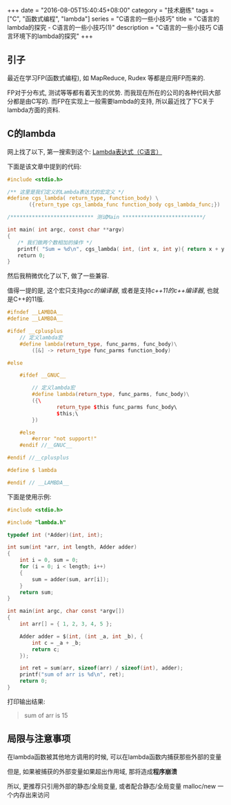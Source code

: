 +++
date = "2016-08-05T15:40:45+08:00"
category = "技术磨练"
tags = ["C", "函数式编程", "lambda"]
series = "C语言的一些小技巧"
title = "C语言的lambda的探究 - C语言的一些小技巧(1)"
description = "C语言的一些小技巧 C语言环境下的lambda的探究"
+++

## 引子
最近在学习FP(函数式编程), 如 MapReduce, Rudex 等都是应用FP而来的.

FP对于分布式, 测试等等都有着天生的优势. 而我现在所在的公司的各种代码大部分都是由C写的.
而FP在实现上一般需要lambda的支持, 所以最近找了下C关于lambda方面的资料.

<!-- more -->

## C的lambda
网上找了以下, 第一搜索到这个:
[Lambda表达式（C语言）](http://www.cnblogs.com/Joke-Shi/p/5489293.html)

下面是该文章中提到的代码:
```c {4-5, 12}
#include <stdio.h>

/** 这里是我们定义的Lambda表达式的宏定义 */
#define cgs_lambda( return_type, function_body) \
       ({return_type cgs_lambda_func function_body cgs_lambda_func;})

/*************************** 测试Main **************************/

int main( int argc, const char **argv)
{
　　/* 我们做两个数相加的操作 */
　　printf( "Sum = %d\n", cgs_lambda( int, (int x, int y){ return x + y; })(3, 4) );
　　return 0;
}
```

然后我稍微优化了以下, 做了一些兼容.

值得一提的是, 这个宏只支持*gcc的编译器*, 或者是支持*c++11的c++编译器*, 也就是C++的11版.
```c++
#ifndef __LAMBDA__
#define __LAMBDA__

#ifdef __cplusplus
    // 定义lambda宏  
    #define lambda(return_type, func_parms, func_body)\
        ([&] -> return_type func_parms function_body)

#else

    #ifdef __GNUC__

        // 定义lambda宏  
        #define lambda(return_type, func_parms, func_body)\
        ({\  
                return_type $this func_parms func_body\
                $this;\  
        })

    #else
        #error "not support!"
    #endif //__GNUC__

#endif //__cplusplus

#define $ lambda

#endif // __LAMBDA__
```

下面是使用示例:
```c
#include <stdio.h>

#include "lambda.h"

typedef int (*Adder)(int, int);

int sum(int *arr, int length, Adder adder)
{
    int i = 0, sum = 0;
    for (i = 0; i < length; i++)
    {
        sum = adder(sum, arr[i]);
    }
    return sum;
}

int main(int argc, char const *argv[])
{
    int arr[] = { 1, 2, 3, 4, 5 };

    Adder adder = $(int, (int _a, int _b), {
        int c = _a + _b;
        return c;
    });

    int ret = sum(arr, sizeof(arr) / sizeof(int), adder);
    printf("sum of arr is %d\n", ret);
    return 0;
}
```

打印输出结果:

> sum of arr is 15


## 局限与注意事项

在lambda函数被其他地方调用的时候, 可以在lambda函数内捕获那些外部的变量

但是, 如果被捕获的外部变量如果超出作用域, 那将造成**程序崩溃**

所以, 更推荐只引用外部的静态/全局变量, 或者配合静态/全局变量 malloc/new 一个内存出来访问